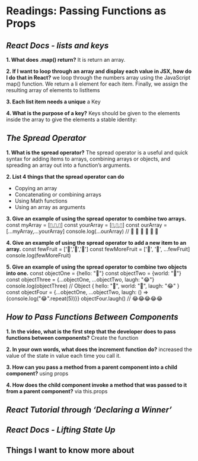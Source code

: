 # Readings: Passing Functions as Props
## ***React Docs - lists and keys***
**1. What does .map() return?**
 It is return an array.
 
**2. If I want to loop through an array and display each value in JSX, how do I do that in React?**
 we loop through the numbers array using the JavaScript map() function. We return a li element for each item. Finally, we assign the resulting array of elements to listItems
 
**3. Each list item needs a unique**
 a Key
 
**4. What is the purpose of a key?**
 Keys should be given to the elements inside the array to give the elements a stable identity:

## ***The Spread Operator***
**1. What is the spread operator?**
 The spread operator is a useful and quick syntax for adding items to arrays, combining arrays or objects, and spreading an array out into a function’s arguments.
 
**2. List 4 things that the spread operator can do**
 * Copying an array
 * Concatenating or combining arrays
 * Using Math functions
 * Using an array as arguments
 
**3. Give an example of using the spread operator to combine two arrays.**
 const myArray = [`🤪`,`🐻`,`🎌`]
 const yourArray = [`🙂`,`🤗`,`🤩`]
 const ourArray = [...myArray,...yourArray]
 console.log(...ourArray) // 🤪 🐻 🎌 🙂 🤗 🤩
 
**4. Give an example of using the spread operator to add a new item to an array.**
 const fewFruit = ['🍏','🍊','🍌']
 const fewMoreFruit = ['🍉', '🍍', ...fewFruit]
 console.log(fewMoreFruit) 

**5. Give an example of using the spread operator to combine two objects into one.**
 const objectOne = {hello: "🤪"}
 const objectTwo = {world: "🐻"}
 const objectThree = {...objectOne, ...objectTwo, laugh: "😂"}
 console.log(objectThree) // Object { hello: "🤪", world: "🐻", laugh: "😂" }
 const objectFour = {...objectOne, ...objectTwo, laugh: () => {console.log("😂".repeat(5))}}
 objectFour.laugh() // 😂😂😂😂😂


## ***How to Pass Functions Between Components***
**1. In the video, what is the first step that the developer does to pass functions between components?**
 Create the function

**2. In your own words, what does the increment function do?**
 increased the value of the state in value each time you call it.

**3. How can you pass a method from a parent component into a child component?**
 using props

**4. How does the child component invoke a method that was passed to it from a parent component?**
 via this.props
 

## ***React Tutorial through ‘Declaring a Winner’***
## ***React Docs - Lifting State Up***


## Things I want to know more about